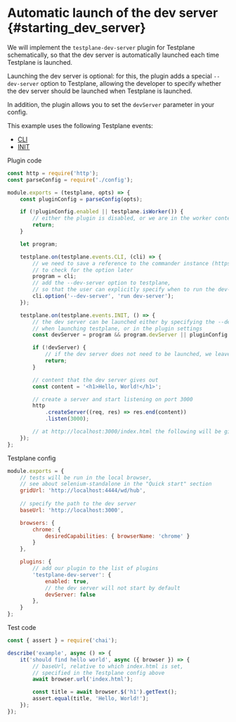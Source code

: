 # Automatic launch of the dev server {#starting_dev_server}

We will implement the `testplane-dev-server` plugin for Testplane schematically, so that the dev server is automatically launched each time Testplane is launched.

Launching the dev server is optional: for this, the plugin adds a special `--dev-server` option to Testplane, allowing the developer to specify whether the dev server should be launched when Testplane is launched.

In addition, the plugin allows you to set the `devServer` parameter in your config.

This example uses the following Testplane events:
* [CLI](../cli.md)
* [INIT](../init.md)

Plugin code

```javascript
const http = require('http');
const parseConfig = require('./config');

module.exports = (testplane, opts) => {
    const pluginConfig = parseConfig(opts);

    if (!pluginConfig.enabled || testplane.isWorker()) {
        // either the plugin is disabled, or we are in the worker context - leave
        return;
    }

    let program;

    testplane.on(testplane.events.CLI, (cli) => {
        // we need to save a reference to the commander instance (https://github.com/tj/commander.js),
        // to check for the option later
        program = cli;
        // add the --dev-server option to testplane,
        // so that the user can explicitly specify when to run the dev-server
        cli.option('--dev-server', 'run dev-server');
    });

    testplane.on(testplane.events.INIT, () => {
        // the dev server can be launched either by specifying the --dev-server option
        // when launching testplane, or in the plugin settings
        const devServer = program && program.devServer || pluginConfig.devServer;

        if (!devServer) {
            // if the dev server does not need to be launched, we leave
            return;
        }

        // content that the dev server gives out
        const content = '<h1>Hello, World!</h1>';

        // create a server and start listening on port 3000
        http
            .createServer((req, res) => res.end(content))
            .listen(3000);

        // at http://localhost:3000/index.html the following will be given out: <h1>Hello, World!</h1>
    });
};
```

Testplane config

```javascript
module.exports = {
    // tests will be run in the local browser,
    // see about selenium-standalone in the "Quick start" section
    gridUrl: 'http://localhost:4444/wd/hub',
    
    // specify the path to the dev server
    baseUrl: 'http://localhost:3000',

    browsers: {
        chrome: {
            desiredCapabilities: { browserName: 'chrome' }
        }
    },

    plugins: {
        // add our plugin to the list of plugins
        'testplane-dev-server': {
            enabled: true,
            // the dev server will not start by default
            devServer: false
        },
    }
};
```

Test code

```javascript
const { assert } = require('chai');

describe('example', async () => {
    it('should find hello world', async ({ browser }) => {
        // baseUrl, relative to which index.html is set,
        // specified in the Testplane config above
        await browser.url('index.html');

        const title = await browser.$('h1').getText();
        assert.equal(title, 'Hello, World!');
    });
});
```